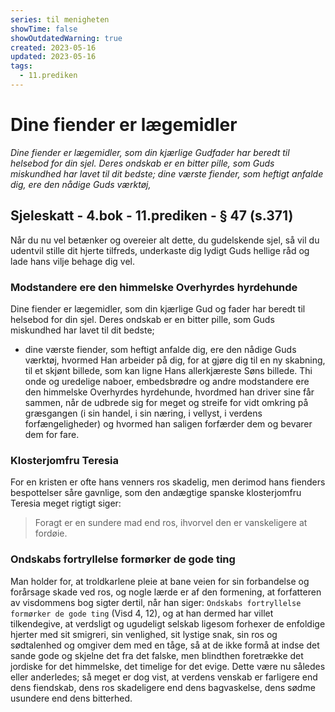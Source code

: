 ```yaml
---
series: til menigheten
showTime: false
showOutdatedWarning: true
created: 2023-05-16
updated: 2023-05-16
tags:
  - 11.prediken
---
```


# Dine fiender er lægemidler
_Dine fiender er lægemidler, som din kjærlige Gudfader har beredt til helsebod for din sjel. Deres ondskab er en bitter pille, som Guds miskundhed har lavet til dit bedste; dine værste fiender, som heftigt anfalde dig, ere den nådige Guds værktøj,_

## Sjeleskatt - 4.bok - 11.prediken - § 47 (s.371)
Når du nu vel betænker og overeier alt dette, du gudelskende sjel, så vil du udentvil stille dit hjerte tilfreds, underkaste dig lydigt Guds hellige råd og lade hans vilje behage dig vel. 

### Modstandere ere den himmelske Overhyrdes hyrdehunde
Dine fiender er lægemidler, som din kjærlige Gud og fader har beredt til helsebod for din sjel. Deres ondskab er en bitter pille, som Guds miskundhed har lavet til dit bedste; 
- dine værste fiender, som heftigt anfalde dig, ere den nådige Guds værktøj, hvormed Han arbeider på dig, for at gjøre dig til en ny skabning, til et skjønt billede, som kan ligne Hans allerkjæreste Søns billede. Thi onde og uredelige naboer, embedsbrødre og andre modstandere ere den himmelske Overhyrdes hyrdehunde, hvordmed han driver sine får sammen, når de udbrede sig for meget og streife for vidt omkring på græsgangen (i sin handel, i sin næring, i vellyst, i verdens forfængeligheder) og hvormed han saligen forfærder dem og bevarer dem for fare. 

### Klosterjomfru Teresia
For en kristen er ofte hans venners ros skadelig, men derimod hans fienders bespottelser såre gavnlige, som den andægtige spanske klosterjomfru Teresia meget rigtigt siger:

> Foragt er en sundere mad end ros, ihvorvel den er vanskeligere at fordøie.

### Ondskabs fortryllelse formørker de gode ting
Man holder for, at troldkarlene pleie at bane veien for sin forbandelse og forårsage skade ved ros, og nogle lærde er af den formening, at forfatteren av visdommens bog sigter dertil, når han siger: `Ondskabs fortryllelse formørker de gode ting` (Visd 4, 12), og at han dermed har villet tilkendegive, at verdsligt og ugudeligt selskab ligesom forhexer de enfoldige hjerter med sit smigreri, sin venlighed, sit lystige snak, sin ros og sødtalenhed og omgiver dem med en tåge, så at de ikke formå at indse det sande gode og skjelne det fra det falske, men blindthen foretrække det jordiske for det himmelske, det timelige for det evige. Dette være nu således eller anderledes; så meget er dog vist, at verdens venskab er farligere end dens fiendskab, dens ros skadeligere end dens bagvaskelse, dens sødme usundere end dens bitterhed.